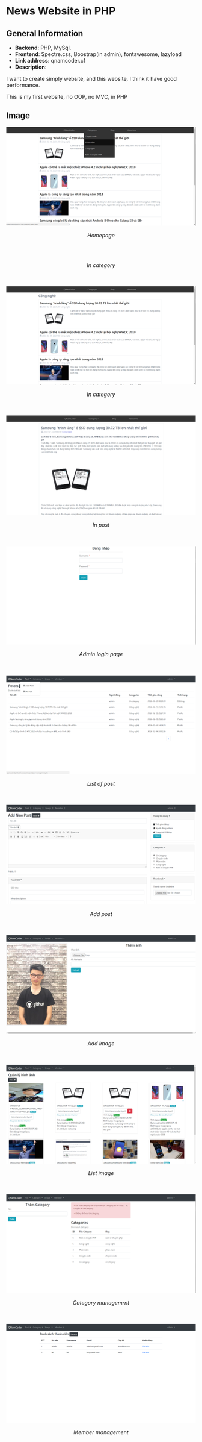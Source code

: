 # News Website in PHP

## General Information
+ **Backend**: PHP, MySql.
+ **Frontend**: Spectre.css, Boostrap(in admin), fontawesome, lazyload
+ **Link address**: qnamcoder.cf
+ **Description**: 
 <p>I want to create simply website, and this website, I think it have good performance.</p>
 <p>This is my first website, no OOP, no MVC, in PHP</p>

## Image
<img src="user guide/Home-page.png">

<p align="center"><i> Homepage</i> </p>
<br><br>
<p align="center"> <i>In category</i></p>
<br><br>
<img src="user guide/in-category.png">
<p align="center"><i> In category</i> </p>

<br><br>
<img src="user guide/in-post.png">
<p align="center"><i> In post</i> </p>
<br><br>
<img src="user guide/admin-login-page.png">
<p align="center"><i> Admin login page</i> </p>
<br><br>
<img src="user guide/list-post.png">
<p align="center"><i> List of post</i> </p>

<br><br>
<img src="user guide/add-post.png">
<p align="center"><i> Add post</i> </p>

<br><br>
<img src="user guide/add-image.png">
<p align="center"><i> Add image</i> </p>

<br><br>
<img src="user guide/list-image.png">
<p align="center"><i> List image</i> </p>

<br><br>
<img src="user guide/category.png">
<p align="center"><i> Category managemrnt</i> </p>


<br><br>
<img src="user guide/member.png">
<p align="center"><i> Member management</i> </p>


